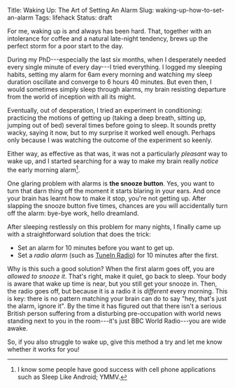 Title: Waking Up: The Art of Setting An Alarm
Slug: waking-up-how-to-set-an-alarm
Tags: lifehack
Status: draft

For me, waking up is and always has been hard.  That, together with an
intolerance for coffee and a natural late-night tendency, brews up the
perfect storm for a poor start to the day.

During my PhD---especially the last six months, when I desperately
needed every single minute of every day---I tried everything.  I logged
my sleeping habits, setting my alarm for 6am every morning and
watching my sleep duration oscillate and converge to 6 hours 40
minutes.  But even then, I would sometimes simply sleep through
alarms, my brain resisting departure from the world of inception with
all its might.

Eventually, out of desperation, I tried an experiment in conditioning:
practicing the motions of getting up (taking a deep breath, sitting
up, jumping out of bed) several times before going to sleep.  It
sounds pretty wacky, saying it now, but to my surprise it worked well
enough.  Perhaps only because I was watching the outcome of the
experiment so keenly.

Either way, as effective as that was, it was not a particularly
*pleasant* way to wake up, and I started searching for a way to make my
brain really *notice* the early morning alarm[^sleep_tracker].

One glaring problem with alarms is **the snooze button**.  Yes, you
want to turn that darn thing off the moment it starts blaring in your
ears.  And once your brain has learnt how to make it stop, you're not
getting up.  After slapping the snooze button five times, chances are
you will accidentally turn off the alarm: bye-bye work, hello
dreamland.

After sleeping restlessly on this problem for many nights, I finally
came up with a straightforward solution that does the trick:

- Set an alarm for 10 minutes before you want to get up.
- Set a *radio alarm* (such as
  [TuneIn Radio](https://play.google.com/store/apps/details?id=tunein.player&hl=en))
  for 10 minutes after the first.

Why is this such a good solution?  When the first alarm goes off, you
are *allowed to snooze it*.  That's right, make it quiet, go back to
sleep.  Your body is aware that wake up time is near, but you still
get your snooze in.  Then, the radio goes off, but because it is a
radio it is *different* every morning.  This is key: there is no
pattern matching your brain can do to say "hey, that's just the alarm,
ignore it".  By the time it has figured out that there isn't a serious
British person suffering from a disturbing pre-occupation with world
news standing next to you in the room---it's just BBC World
Radio---you are wide awake.

So, if you also struggle to wake up, give this method a try and let me
know whether it works for you!

[^sleep_tracker]: I know some people have good success with cell phone
applications such as Sleep Like Android; YMMV.
